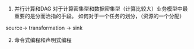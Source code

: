 1. 并行计算和DAG
对于计算密集型和数据密集型（计算比较大）业务模型中最重要的是分而治指的手段。
如何对于一个任务的划分，（资源的一个分配）

source-> transformation -> sink


2. 命令式编程和声明式编程

